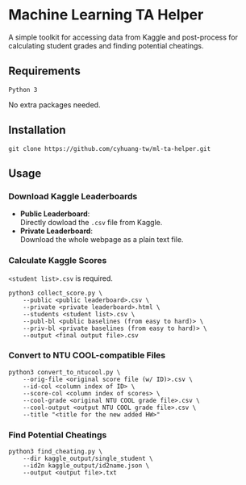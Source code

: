 # Machine Learning TA Helper

A simple toolkit for accessing data from Kaggle and post-process for calculating student grades and finding potential cheatings.


## Requirements
```
Python 3
```
No extra packages needed.

## Installation
```
git clone https://github.com/cyhuang-tw/ml-ta-helper.git
```


## Usage

### Download Kaggle Leaderboards
* **Public Leaderboard**:  
  Directly dowload the `.csv` file from Kaggle.
* **Private Leaderboard**:  
  Download the whole webpage as a plain text file.


###  Calculate Kaggle Scores
`<student list>.csv` is required.
```
python3 collect_score.py \
    --public <public leaderboard>.csv \
    --private <private leaderboard>.html \
    --students <student list>.csv \
    --publ-bl <public baselines (from easy to hard)> \
    --priv-bl <private baselines (from easy to hard)> \
    --output <final output file>.csv
```

### Convert to NTU COOL-compatible Files
```
python3 convert_to_ntucool.py \
    --orig-file <original score file (w/ ID)>.csv \
    --id-col <column index of ID> \
    --score-col <column index of scores> \
    --cool-grade <original NTU COOL grade file>.csv \
    --cool-output <output NTU COOL grade file>.csv \
    --title "<title for the new added HW>"
```

### Find Potential Cheatings
```
python3 find_cheating.py \
    --dir kaggle_output/single_student \
    --id2n kaggle_output/id2name.json \
    --output <output file>.txt
```

